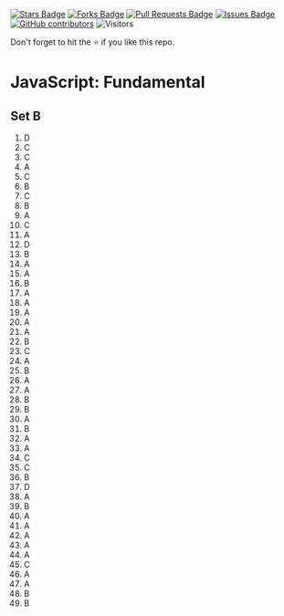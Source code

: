 <a href="https://github.com/drshahizan/learn-php/stargazers"><img src="https://img.shields.io/github/stars/drshahizan/learn-php" alt="Stars Badge"/></a>
<a href="https://github.com/drshahizan/learn-php/network/members"><img src="https://img.shields.io/github/forks/drshahizan/learn-php" alt="Forks Badge"/></a>
<a href="https://github.com/drshahizan/learn-php/pulls"><img src="https://img.shields.io/github/issues-pr/drshahizan/learn-php" alt="Pull Requests Badge"/></a>
<a href="https://github.com/drshahizan/learn-php/issues"><img src="https://img.shields.io/github/issues/drshahizan/learn-php" alt="Issues Badge"/></a>
<a href="https://github.com/drshahizan/learn-php/graphs/contributors"><img alt="GitHub contributors" src="https://img.shields.io/github/contributors/drshahizan/learn-php?color=2b9348"></a>
![Visitors](https://api.visitorbadge.io/api/visitors?path=https%3A%2F%2Fgithub.com%2Fdrshahizan%2Flearn-php&labelColor=%23d9e3f0&countColor=%23697689&style=flat)

Don't forget to hit the :star: if you like this repo.

# JavaScript: Fundamental

## Set B

1. D
2. C
3. C
4. A
5. C
6. B
7. C
8. B
9. A
10. C
11. A
12. D
13. B
14. A
15. A
16. B
17. A
18. A
19. A
20. A
21. A
22. B
23. C
24. A
25. B
26. A
27. A
28. B
29. B
30. A
31. B
32. A
33. A
34. C
35. C
36. B
37. D
38. A
39. B
40. A
41. A
42. A
43. A
44. A
45. C
46. A
47. A
48. B
49. B
